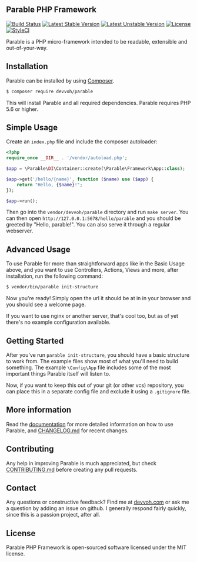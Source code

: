 ## Parable PHP Framework

[![Build Status](https://travis-ci.org/devvoh/parable.svg?branch=master)](https://travis-ci.org/devvoh/parable)
[![Latest Stable Version](https://poser.pugx.org/devvoh/parable/v/stable)](https://packagist.org/packages/devvoh/parable)
[![Latest Unstable Version](https://poser.pugx.org/devvoh/parable/v/unstable)](https://packagist.org/packages/devvoh/parable)
[![License](https://poser.pugx.org/devvoh/parable/license)](https://packagist.org/packages/devvoh/parable)
[![StyleCI](https://styleci.io/repos/37279417/shield?branch=master)](https://styleci.io/repos/37279417)

Parable is a PHP micro-framework intended to be readable, extensible and out-of-your-way.

## Installation

Parable can be installed by using [Composer](http://getcomposer.org/).

```bash
$ composer require devvoh/parable
```

This will install Parable and all required dependencies. Parable requires PHP 5.6 or higher.

## Simple Usage

Create an `index.php` file and include the composer autoloader: 

```php
<?php
require_once __DIR__ . '/vendor/autoload.php';

$app = \Parable\DI\Container::create(\Parable\Framework\App::class);

$app->get('/hello/{name}', function ($name) use ($app) {
    return "Hello, {$name}!";
});

$app->run();
```

Then go into the `vendor/devvoh/parable` directory and run `make server`. You can then open `http://127.0.0.1:5678/hello/parable` and you should be greeted by "Hello, parable!". You can also serve it through a regular webserver.

## Advanced Usage

To use Parable for more than straightforward apps like in the Basic Usage above, and you want to use Controllers, Actions, Views and more, after installation, run the following command:

```bash
$ vendor/bin/parable init-structure
```

Now you're ready! Simply open the url it should be at in in your browser and you should see a welcome page.

If you want to use nginx or another server, that's cool too, but as of yet there's no example configuration available.

## Getting Started

After you've run `parable init-structure`, you should have a basic structure to work from. The example files show most of what you'll need to build something. The example `\Config\App` file includes some of the most important things Parable itself will listen to.

Now, if you want to keep this out of your git (or other vcs) repository, you can place this in a separate config file and exclude it using a `.gitignore` file.

## More information

Read the [documentation](https://devvoh.com/parable/docs/1.0) for more detailed information on how to use Parable, and [CHANGELOG.md](CHANGELOG.md) for recent changes.

## Contributing

Any help in improving Parable is much appreciated, but check [CONTRIBUTING.md](CONTRIBUTING.md) before creating any pull requests.

## Contact

Any questions or constructive feedback? Find me at [devvoh.com](http://devvoh.com) or ask me a question by adding an issue on github. I generally respond fairly quickly, since this is a passion project, after all.

## License

Parable PHP Framework is open-sourced software licensed under the MIT license.
